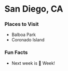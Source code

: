 # San Diego, CA

### Places to Visit
- Balboa Park
- Coronado Island

### Fun Facts
- Next week is :beer: Week!
